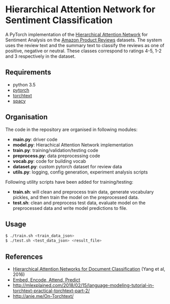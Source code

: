 # Hierarchical Attention Network for Sentiment Classification
A PyTorch implementation of the [Hierarchical Attention Network] for Sentiment Analysis 
on the [Amazon Product Reviews] datasets. The system uses the review text and the summary
text to classify the reviews as one of positive, negative or neutral. These classes 
correspond to ratings 4-5, 1-2 and 3 respectively in the dataset.

## Requirements
- python 3.5
- [pytorch]
- [torchtext]
- [spacy]

## Organisation
The code in the repository are organised in following modules:
- **main.py**: driver code
- **model.py**: Hierachical Attention Network implementation
- **train.py**: training/validation/testing code
- **preprocess.py**: data preprocessing code
- **vocab.py**: code for building vocab
- **dataset.py**: custom pytorch dataset for review data
- **utils.py**: logging, config generation, experiment analysis scripts

Following utility scripts have been added for training/testing:
- **train.sh**: will clean and preprocess train data, generate vocabulary pickles, 
and then train the model on the preprocessed data.
- **test.sh**: clean and preprocess test data, evaluate model on the preprocessed 
data and write model predictions to file.

## Usage
```sh
$ ./train.sh <train_data_json>
$ ./test.sh <test_data_json> <result_file>
```

## References
- [Hierarchical Attention Networks for Document Classification](https://www.cs.cmu.edu/~diyiy/docs/naacl16.pdf) (Yang et al, 2016)
- [Embed, Encode, Attend, Predict](https://explosion.ai/blog/deep-learning-formula-nlp)
- http://mlexplained.com/2018/02/15/language-modeling-tutorial-in-torchtext-practical-torchtext-part-2/ 
- http://anie.me/On-Torchtext/

[Hierarchical Attention Network]: https://www.cs.cmu.edu/~diyiy/docs/naacl16.pdf
[Amazon Product Reviews]: http://jmcauley.ucsd.edu/data/amazon/
[pytorch]: http://pytorch.org/
[torchtext]: https://github.com/pytorch/text
[spacy]: https://spacy.io/
